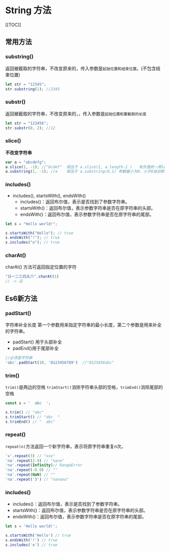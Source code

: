 # String 方法

[[TOC]]

## 常用方法

### substring()

返回被截取的字符串，不改变原来的，传入参数是`起始位置和结束位置`。(不包含结束位置)

```js
let str = "12345";
str.substring(1); //2345
```

### substr()

返回被截取的字符串，不改变原来的，，传入参数是`起始位置和要截取的长度`

```js
let str = "123456";
str.substr(0, 2); //12
```

### slice()
**不改变字符串**
```js
var a = "abcdefg";
a.slice(1, -1); //"bcdef"  相当于 a.slice(1, a.length-1 )   有负值统一用length减去当前的负值来截取
a.substring(1, -1); //a    相当于 a.substring(0,1) 参数最小为0，小于0自动默认为0，参数小的为第一个参数
```

### includes()

- includes(), startsWith(), endsWith()
  - includes()：返回布尔值，表示是否找到了参数字符串。
  - startsWith()：返回布尔值，表示参数字符串是否在原字符串的头部。
  - endsWith()：返回布尔值，表示参数字符串是否在原字符串的尾部。

```js
let s = "Hello world!";

s.startsWith("Hello"); // true
s.endsWith("!"); // true
s.includes("o"); // true
```

### charAt()
charAt() 方法可返回指定位置的字符
```js
"日一二三四五六".charAt(1)
// -> 日
```

## Es6新方法
### padStart()
字符串补全长度  第一个参数用来指定字符串的最小长度，第二个参数是用来补全的字符串。 
+ padStart() 用于头部补全
+ padEnd()用于尾部补全
```js
//必须是字符串
'abc'.padStart(10, '0123456789')  //"0123456abc"
```

### trim()
`trim()`是两边的空格 `trimStart()`消除字符串头部的空格，`trimEnd()`消除尾部的空格
```js
const s = '  abc  ';

s.trim() // "abc"
s.trimStart() // "abc  "
s.trimEnd() // "  abc"
```

### repeat()
`repeat(n)`方法返回一个新字符串，表示将原字符串重复n次。
```js
'x'.repeat(3) // "xxx"
'na'.repeat(2.9) // "nana"
'na'.repeat(Infinity)// RangeError
'na'.repeat(-0.9) // ""
'na'.repeat(NaN) // ""
'na'.repeat('3') // "nanana"
```

### includes()
+ includes()：返回布尔值，表示是否找到了参数字符串。
+ startsWith()：返回布尔值，表示参数字符串是否在原字符串的头部。
+ endsWith()：返回布尔值，表示参数字符串是否在原字符串的尾部。
```js
let s = 'Hello world!';

s.startsWith('Hello') // true
s.endsWith('!') // true
s.includes('o') // true
```

